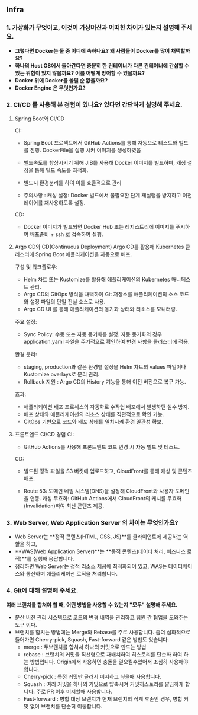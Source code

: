 ## Infra

### **1. 가상화가 무엇이고, 이것이 가상머신과 어떠한 차이가 있는지 설명해 주세요.**

- **그렇다면 Docker는 둘 중 어디에 속하나요? 왜 사람들이 Docker를 많이 채택할까요?**
- **하나의 Host OS에서 돌아간다면 충분히 한 컨테이너가 다른 컨테이너에 간섭할 수 있는 위험이 있지 않을까요? 이를 어떻게 방어할 수 있을까요?**
- **Docker 위에 Docker를 올릴 순 없을까요?**
- **Docker Engine 은 무엇인가요?**

### **2. CI/CD 를 사용해 본 경험이 있나요? 있다면 간단하게 설명해 주세요.**
1. Spring Boot와 CI/CD
    
    CI:
    - Spring Boot 프로젝트에서 GitHub Actions를 통해 자동으로 테스트와 빌드를 진행.
    DockerFile을 실행 시켜 이미지를 생성하였음 
    - 빌드속도를 향샹시키기 위해 JIB를 사용해 Docker 이미지를 빌드하며, 캐싱 설정을 통해 빌드 속도를 최적화.
    - 빌드시 환경분리를 하여 이를 효율적으로 관리

    - 주의사항 : 캐싱 설정: Docker 빌드에서 불필요한 단계 재실행을 방지하고 이전 레이어를 재사용하도록 설정.
    
    CD:
    - Docker 이미지가 빌드되면 Docker Hub 또는 레지스트리에 이미지를 푸시하여 배포준비 + ssh 로 접속하여 실행.

2. Argo CD와 CD(Continuous Deployment)
Argo CD를 활용해 Kubernetes 클러스터에 Spring Boot 애플리케이션을 자동으로 배포.

    구성 및 워크플로우:
    - Helm 차트 또는 Kustomize를 활용해 애플리케이션의 Kubernetes 매니페스트 관리.
    - Argo CD의 GitOps 방식을 채택하여 Git 저장소를 애플리케이션의 소스 코드와 설정 파일의 단일 진실 소스로 사용.
    - Argo CD UI 를 통해 애플리케이션의 동기화 상태와 리소스를 모니터링.

    주요 설정:
    - Sync Policy:
    수동 또는 자동 동기화를 설정.
    자동 동기화의 경우 application.yaml 파일을 주기적으로 확인하여 변경 사항을 클러스터에 적용.
    
    환경 분리:
    - staging, production과 같은 환경별 설정을 Helm 차트의 values 파일이나 Kustomize overlays로 분리 관리.
    - Rollback 지원 : Argo CD의 History 기능을 통해 이전 버전으로 복구 가능.
    
    효과:
    - 애플리케이션 배포 프로세스의 자동화로 수작업 배포에서 발생하던 실수 방지.
    - 배포 상태와 애플리케이션의 리소스 상태를 직관적으로 확인 가능.
    - GitOps 기반으로 코드와 배포 상태를 일치시켜 환경 일관성 확보.

3. 프론트엔드 CI/CD 경험
    CI:
    - GitHub Actions를 사용해 프론트엔드 코드 변경 시 자동 빌드 및 테스트.

    CD:
    - 빌드된 정적 파일을 S3 버킷에 업로드하고, CloudFront를 통해 캐싱 및 콘텐츠 배포.

    - Route 53: 도메인 네임 시스템(DNS)을 설정해 CloudFront와 사용자 도메인을 연동.
    캐싱 무효화: GitHub Actions에서 CloudFront의 캐시를 무효화(Invalidation)하여 최신 콘텐츠 제공.


### **3. Web Server, Web Application Server 의 차이는 무엇인가요?**
- Web Server는 **정적 콘텐츠(HTML, CSS, JS)**를 클라이언트에 제공하는 역할을 하고,
- **WAS(Web Application Server)**는 **동적 콘텐츠(데이터 처리, 비즈니스 로직)**를 실행해 응답합니다.
- 정리하면 Web Server는 정적 리소스 제공에 최적화되어 있고, WAS는 데이터베이스와 통신하며 애플리케이션 로직을 처리합니다.

### 4. Git에 대해 설명해 주세요.
 **여러 브랜치를 합쳐야 할 때, 어떤 방법을 사용할 수 있는지 "모두" 설명해 주세요.**
- 분산 버전 관리 시스템으로 코드의 변경 내역을 관리하고 팀원 간 협업을 도와주는 도구 이다.
- 브랜치를 합치는 방법에는 Merge와 Rebase를 주로 사용합니다. 좀더 심화적으로 들어가면 Cherry-pick, Squash, Fast-forward 같은 방법도 있습니다.
  - merge : 두브랜치를 합쳐서 하나의 커밋으로 만드는 방법
  - rebase : 브랜치의 커밋을 직선형으로 재배치하여 히스토리를 단순화 하여 하는 방법입니다. Origin에서 사용하면 충돌을 일으킬수있어서 조심히 사용해야합니다.
  - Cherry-pick : 특정 커밋만 골러서 머지하고 싶을때 사용합니다.
  - Squash : 여러 커밋을 하나의 커밋으로 압축시켜 커밋히스토리를 깔끔하게 합니다. 주로 PR 이후 머지할때 사용합니다.
  - Fast-forward : 병합 대상 브랜치가 현재 브랜치의 직계 후손인 경우, 병합 커밋 없이 브랜치를 단순히 이동합니다.